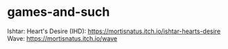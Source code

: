 # games-and-such

Ishtar: Heart's Desire (IHD): https://mortisnatus.itch.io/ishtar-hearts-desire
Wave: https://mortisnatus.itch.io/wave
